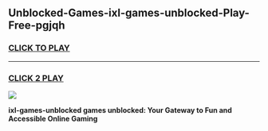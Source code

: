 
## Unblocked-Games-ixl-games-unblocked-Play-Free-pgjqh
<h3>
<a href="https://premium76.site?title=ixl-games-unblocked&ref=18A">CLICK TO PLAY</a></h3>
<hr>

<h3>
<a href="https://premium76.site?title=ixl-games-unblocked&ref=18A">CLICK 2 PLAY</a>
  
</h3>

<a href="https://premium76.site?title=ixl-games-unblocked&ref=18A"><img src="https://clearcache.store/games.png"></a>


**ixl-games-unblocked games unblocked: Your Gateway to Fun and Accessible Online Gaming**
